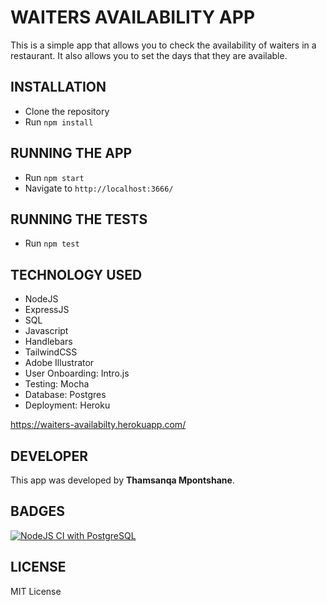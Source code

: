 WAITERS AVAILABILITY APP
=======================
This is a simple app that allows you to check the availability of waiters in a restaurant. It also allows you to set the days that they are available.

INSTALLATION
------------
* Clone the repository
* Run `npm install`

RUNNING THE APP
---------------
* Run `npm start`
* Navigate to `http://localhost:3666/`

RUNNING THE TESTS
-----------------
* Run `npm test`

TECHNOLOGY USED
---------------
* NodeJS
* ExpressJS
* SQL
* Javascript
* Handlebars
* TailwindCSS
* Adobe Illustrator
* User Onboarding: Intro.js
* Testing: Mocha
* Database: Postgres
* Deployment: Heroku
<!-- link to my heroku link -->
https://waiters-availabilty.herokuapp.com/

DEVELOPER
---------
This app was developed by **Thamsanqa Mpontshane**.

BADGES
------
[![NodeJS CI with PostgreSQL](https://github.com/ThamsanqaMpontshane/waiters_availability/actions/workflows/node.js.yml/badge.svg)](https://github.com/ThamsanqaMpontshane/waiters_availability/actions/workflows/node.js.yml)

LICENSE
-------
MIT License
